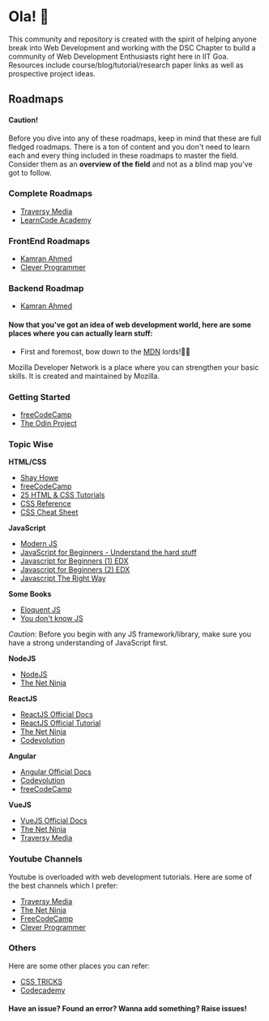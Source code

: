 # Ola! 👋

This community and repository is created with the spirit of helping anyone break into Web Development and working with the DSC Chapter to build a community of Web Development Enthusiasts right here in IIT Goa. Resources include course/blog/tutorial/research paper links as well as prospective project ideas.

## Roadmaps

#### Caution!

Before you dive into any of these roadmaps, keep in mind that these are full fledged roadmaps. There is a ton of content and you don't need to learn each and every thing included in these roadmaps to master the field. Consider them as an **overview of the field** and not as a blind map you've got to follow.

### Complete Roadmaps

- [Traversy Media](https://www.youtube.com/watch?v=0pThnRneDjw)
- [LearnCode Academy](https://www.youtube.com/watch?v=SBB1YtwODT0&t=506s)

### FrontEnd Roadmaps

- [Kamran Ahmed](https://roadmap.sh/frontend)
- [Clever Programmer](https://www.youtube.com/watch?v=UgBTKMUxudw)

### Backend Roadmap

- [Kamran Ahmed](https://roadmap.sh/backend)

#### Now that you've got an idea of web development world, here are some places where you can actually learn stuff:

- First and foremost, bow down to the [MDN](https://developer.mozilla.org/en-US/) lords!🙇‍♂️

Mozilla Developer Network is a place where you can strengthen your basic skills. It is created and maintained by Mozilla.

### Getting Started

- [freeCodeCamp](https://www.freecodecamp.org/)
- [The Odin Project](https://www.theodinproject.com/)

### Topic Wise

**HTML/CSS**

- [Shay Howe](https://learn.shayhowe.com/html-css/)
- [freeCodeCamp](https://www.youtube.com/watch?v=mU6anWqZJcc&t=2s)
- [25 HTML & CSS Tutorials](https://codeburst.io/25-html-css-tutorials-6a864f387185)
- [CSS Reference](http://cssreference.io/)
- [CSS Cheat Sheet](https://websitesetup.org/css3-cheat-sheet/)

**JavaScript**

- [Modern JS](https://javascript.info/)
- [JavaScript for Beginners - Understand the hard stuff](https://codeburst.io/javascript-for-beginners-a-new-series-22762d8e5c42)
- [Javascript for Beginners (1) EDX](https://www.edx.org/course/html5-part-1-html5-coding-essentials-w3cx-html5-1x-1)
- [Javascript for Beginners (2) EDX](https://www.edx.org/course/html5-part-2-advanced-techniques-w3cx-html5-2x-1)
- [Javascript The Right Way](http://jstherightway.org/)

**Some Books**

- [Eloquent JS](http://eloquentjavascript.net/)
- [You don't know JS](https://github.com/getify/You-Dont-Know-JS)

_Caution_: Before you begin with any JS framework/library, make sure you have a strong understanding of JavaScript first.

**NodeJS**

- [NodeJS](https://nodejs.org/en/docs/)
- [The Net Ninja](https://www.youtube.com/watch?v=zb3Qk8SG5Ms&list=PL4cUxeGkcC9jsz4LDYc6kv3ymONOKxwBU)

**ReactJS**

- [ReactJS Official Docs](https://reactjs.org/docs/getting-started.html)
- [ReactJS Official Tutorial](https://reactjs.org/tutorial/tutorial.html)
- [The Net Ninja](https://www.youtube.com/watch?v=OxIDLw0M-m0&list=PL4cUxeGkcC9ij8CfkAY2RAGb-tmkNwQHG)
- [Codevolution](https://www.youtube.com/watch?v=QFaFIcGhPoM&list=PLC3y8-rFHvwgg3vaYJgHGnModB54rxOk3)

**Angular**

- [Angular Official Docs](https://angular.io/docs)
- [Codevolution](https://www.youtube.com/watch?v=0eWrpsCLMJQ&list=PLC3y8-rFHvwhBRAgFinJR8KHIrCdTkZcZ)
- [freeCodeCamp](https://www.youtube.com/watch?v=2OHbjep_WjQ)

**VueJS**

- [VueJS Official Docs](https://vuejs.org/v2/guide/)
- [The Net Ninja](https://www.youtube.com/watch?v=5LYrN_cAJoA&list=PL4cUxeGkcC9gQcYgjhBoeQH7wiAyZNrYa)
- [Traversy Media](https://www.youtube.com/watch?v=Wy9q22isx3U)

### Youtube Channels

Youtube is overloaded with web development tutorials. Here are some of the best channels which I prefer:

- [Traversy Media](https://www.youtube.com/user/TechGuyWeb)
- [The Net Ninja](https://www.youtube.com/channel/UCW5YeuERMmlnqo4oq8vwUpg)
- [FreeCodeCamp](https://www.youtube.com/channel/UC8butISFwT-Wl7EV0hUK0BQ)
- [Clever Programmer](https://www.youtube.com/channel/UCqrILQNl5Ed9Dz6CGMyvMTQ)

### Others

Here are some other places you can refer:

- [CSS TRICKS](https://css-tricks.com/)
- [Codecademy](https://www.codecademy.com/)

#### Have an issue? Found an error? Wanna add something? Raise issues!
